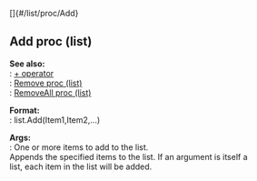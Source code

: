 []{#/list/proc/Add}    
## Add proc (list)    
**See also:**    
:   [+ operator](/ref/operator/+)    
:   [Remove proc (list)](/ref/list/proc/Remove)    
:   [RemoveAll proc (list)](/ref/list/proc/RemoveAll)    
<!-- -->    
**Format:**    
:   list.Add(Item1,Item2,\...)    
<!-- -->    
**Args:**    
:   One or more items to add to the list.    
Appends the specified items to the list. If an argument is itself a    
list, each item in the list will be added.  